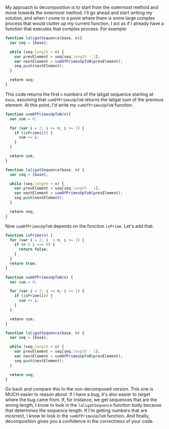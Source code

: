 My approach to decomposition is to start from the outermost method and move towards the innermost method. I'll go ahead and start writing my solution, and when I come to a point where there is some large complex process that would clutter up my current function, I act as if I already have a function that executes that complex process. For example:

```js
function laligatSequence(base, n){
  var seq = [base];

  while (seq.length < n) {
    var prevElement = seq[seq.length - 1];
    var nextElement = sumOfPrimesUpToN(prevElement);
    seq.push(nextElement);
  }

  return seq;
}
```

This code returns the first `n` numbers of the laligat sequence starting at `base`, assuming that `sumOfPrimesUpToN` returns the laligat sum of the previous element. At this point, I'd write my `sumOfPrimesUpToN` function.

```js
function sumOfPrimesUpToN(n){
  var sum = 0;

  for (var i = 2; i <= n; i += 1) {
    if (isPrime(i)) {
      sum += i;
    }
  }

  return sum;
}

function laligatSequence(base, n) {
  var seq = [base];

  while (seq.length < n) {
    var prevElement = seq[seq.length - 1];
    var nextElement = sumOfPrimesUpToN(prevElement);
    seq.push(nextElement);
  }

  return seq;
}
```

Now `sumOfPrimesUpToN` depends on the function `isPrime`. Let's add that:

```js
function isPrime(n) {
  for (var i = 2; i  < n; i += 1) {
    if (n % i === 0) {
      return false;
    }
  }
  return true;
}

function sumOfPrimesUpToN(n) {
  var sum = 0;

  for (var i = 2; i <= n; i += 1) {
    if (isPrime(i)) {
      sum += i;
    }
  }

  return sum;
}

function laligatSequence(base, n) {
  var seq = [base];

  while (seq.length < n) {
    var prevElement = seq[seq.length - 1];
    var nextElement = sumOfPrimesUpToN(prevElement);
    seq.push(nextElement);
  }

  return seq;
}
```

Go back and compare this to the non-decomposed version. This one is MUCH easier to reason about. If I have a bug, it's also easier to target where the bug came from. If, for instance, we get sequences that are the wrong length, I know to look in the `laligatSequence` function body because that determines the sequence length. If I'm getting numbers that are incorrect, I know to look in the `sumOfPrimesUpToN` function. And finally, decomposition gives you a confidence in the correctness of your code.
